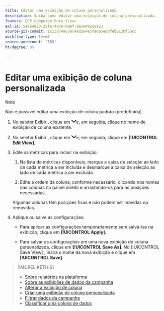 ```yaml
---
title: Editar uma exibição de coluna personalizada
description: Saiba como editar uma exibição de coluna personalizada.
feature: DSP Campaign Data Views
exl-id: 54ab4d03-39f6-40c8-b99f-aac449241923
source-git-commit: 1c13874967ec4ad264e5fa6a5e0dfeb6120f53cc
workflow-type: tm+mt
source-wordcount: '183'
ht-degree: 0%

---
```


# Editar uma exibição de coluna personalizada

>[!NOTE]
>
>Não é possível editar uma exibição de coluna padrão (predefinida).

1. No seletor Exibir , clique em ![seta para baixo](/help/dsp/assets/chevron-down.png)e, em seguida, clique no nome de exibição de coluna existente.

1. No seletor Exibir , clique em ![seta para baixo](/help/dsp/assets/chevron-down.png)e, em seguida, clique em **[!UICONTROL Edit View]**.

1. Edite as métricas para incluir na exibição:

   1. Na lista de métricas disponíveis, marque a caixa de seleção ao lado de cada métrica a ser incluída e desmarque a caixa de seleção ao lado de cada métrica a ser excluída.

   1. Edite a ordem da coluna, conforme necessário, clicando nos nomes das colunas no painel direito e arrastando-os para as posições necessárias.

   Algumas colunas têm posições fixas e não podem ser movidas ou removidas.

1. Aplique ou salve as configurações:

   * Para aplicar as configurações temporariamente sem salvá-las na exibição, clique em **[!UICONTROL Apply].**

   * Para salvar as configurações em uma nova exibição de coluna personalizada, clique em **[!UICONTROL Save As]**. No [!UICONTROL Save View] , insira o nome da nova exibição e clique em **[!UICONTROL Save]**.

>[!MORELIKETHIS]
>
>* [Sobre relatórios na plataforma](campaign-reports-about.md)
>* [Sobre as exibições de dados da campanha](campaign-data-views-about.md)
>* [Alterar a exibição de coluna](column-view-change.md)
>* [Criar uma exibição de coluna personalizada](column-view-create.md)
>* [Filtrar dados da campanha](campaign-data-filter.md)
>* [Classificar uma coluna de dados](campaign-data-sort.md)

